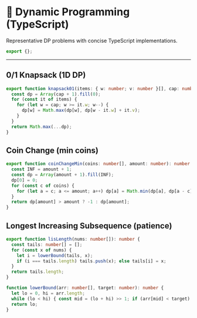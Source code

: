# 🧮 Dynamic Programming (TypeScript)

Representative DP problems with concise TypeScript implementations.

```ts
export {};
```

---

## 0/1 Knapsack (1D DP)
```ts
export function knapsack01(items: { w: number; v: number }[], cap: number): number {
  const dp = Array(cap + 1).fill(0);
  for (const it of items) {
    for (let w = cap; w >= it.w; w--) {
      dp[w] = Math.max(dp[w], dp[w - it.w] + it.v);
    }
  }
  return Math.max(...dp);
}
```

## Coin Change (min coins)
```ts
export function coinChangeMin(coins: number[], amount: number): number {
  const INF = amount + 1;
  const dp = Array(amount + 1).fill(INF);
  dp[0] = 0;
  for (const c of coins) {
    for (let a = c; a <= amount; a++) dp[a] = Math.min(dp[a], dp[a - c] + 1);
  }
  return dp[amount] > amount ? -1 : dp[amount];
}
```

## Longest Increasing Subsequence (patience)
```ts
export function lisLength(nums: number[]): number {
  const tails: number[] = [];
  for (const x of nums) {
    let i = lowerBound(tails, x);
    if (i === tails.length) tails.push(x); else tails[i] = x;
  }
  return tails.length;
}

function lowerBound(arr: number[], target: number): number {
  let lo = 0, hi = arr.length;
  while (lo < hi) { const mid = (lo + hi) >> 1; if (arr[mid] < target) lo = mid + 1; else hi = mid; }
  return lo;
}
```
